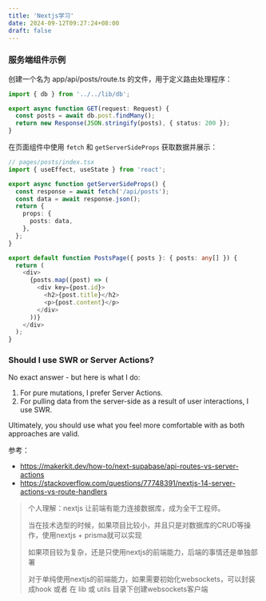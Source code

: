 ```yaml
---
title: 'Nextjs学习'
date: 2024-09-12T09:27:24+08:00
draft: false
---
```



### 服务端组件示例

创建一个名为 app/api/posts/route.ts 的文件，用于定义路由处理程序：

```ts
import { db } from '../../lib/db';

export async function GET(request: Request) {
  const posts = await db.post.findMany();
  return new Response(JSON.stringify(posts), { status: 200 });
}
```

在页面组件中使用 `fetch` 和 `getServerSideProps` 获取数据并展示：

```ts
// pages/posts/index.tsx
import { useEffect, useState } from 'react';

export async function getServerSideProps() {
  const response = await fetch('/api/posts');
  const data = await response.json();
  return {
    props: {
      posts: data,
    },
  };
}

export default function PostsPage({ posts }: { posts: any[] }) {
  return (
    <div>
      {posts.map((post) => (
        <div key={post.id}>
          <h2>{post.title}</h2>
          <p>{post.content}</p>
        </div>
      ))}
    </div>
  );
}
```


### Should I use SWR or Server Actions?

No exact answer - but here is what I do:

1. For pure mutations, I prefer Server Actions.
2. For pulling data from the server-side as a result of user interactions, I use SWR.

Ultimately, you should use what you feel more comfortable with as both approaches are valid.

参考： 

* https://makerkit.dev/how-to/next-supabase/api-routes-vs-server-actions
* https://stackoverflow.com/questions/77748391/nextjs-14-server-actions-vs-route-handlers

> 个人理解：nextjs 让前端有能力连接数据库，成为全干工程师。
> 
> 当在技术选型的时候，如果项目比较小，并且只是对数据库的CRUD等操作，使用nextjs + prisma就可以实现
> 
> 如果项目较为复杂，还是只使用nextjs的前端能力，后端的事情还是单独部署
>
>   对于单纯使用nextjs的前端能力，如果需要初始化websockets，可以封装成hook 或者 在 lib 或 utils 目录下创建websockets客户端




